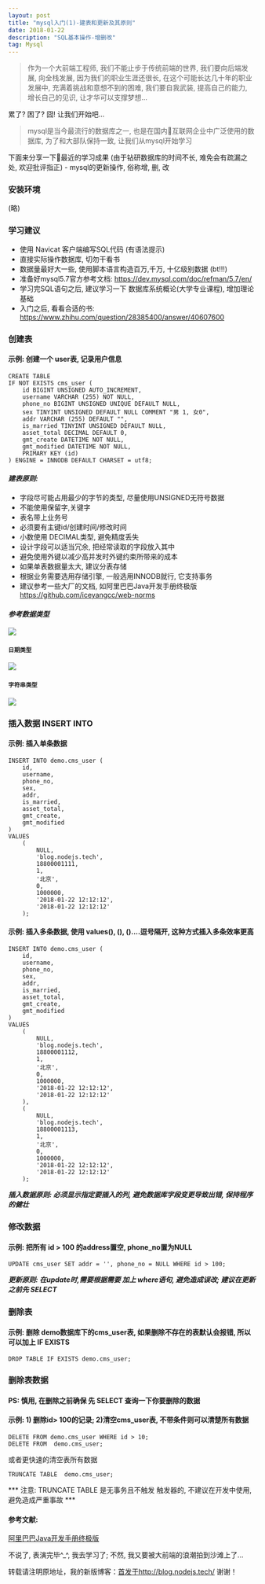 ```yaml
---
layout: post
title: "mysql入门(1)-建表和更新及其原则"
date: 2018-01-22 
description: "SQL基本操作-增删改"
tag: Mysql 
---   
```


> 作为一个大前端工程师, 我们不能止步于传统前端的世界, 我们要向后端发展, 向全栈发展, 因为我们的职业生涯还很长, 在这个可能长达几十年的职业发展中, 充满着挑战和意想不到的困难, 我们要自我武装, 提高自己的能力, 增长自己的见识, 让才华可以支撑梦想...

累了? 困了? 囧!  让我们开始吧...

> mysql是当今最流行的数据库之一, 也是在国内互联网企业中广泛使用的数据库, 为了和大部队保持一致, 让我们从mysql开始学习  

下面来分享一下最近的学习成果 (由于钻研数据库的时间不长, 难免会有疏漏之处, 欢迎批评指正) - mysql的更新操作, 俗称增, 删, 改

### 安装环境
 (略)

### 学习建议
* 使用 Navicat 客户端编写SQL代码 (有语法提示)
* 直接实际操作数据库, 切勿干看书 
* 数据量最好大一些, 使用脚本语言构造百万,千万, 十亿级别数据 (bt!!!)
* 准备好mysql5.7官方参考文档: https://dev.mysql.com/doc/refman/5.7/en/
* 学习完SQL语句之后, 建议学习一下 数据库系统概论(大学专业课程), 增加理论基础
* 入门之后, 看看合适的书: https://www.zhihu.com/question/28385400/answer/40607600

### 创建表
#### 示例: 创建一个 user表, 记录用户信息

```
CREATE TABLE
IF NOT EXISTS cms_user (
    id BIGINT UNSIGNED AUTO_INCREMENT,
    username VARCHAR (255) NOT NULL,
    phone_no BIGINT UNSIGNED UNIQUE DEFAULT NULL,
    sex TINYINT UNSIGNED DEFAULT NULL COMMENT "男 1, 女0",
    addr VARCHAR (255) DEFAULT "",
    is_married TINYINT UNSIGNED DEFAULT NULL,
    asset_total DECIMAL DEFAULT 0,
    gmt_create DATETIME NOT NULL,
    gmt_modified DATETIME NOT NULL,
    PRIMARY KEY (id)
) ENGINE = INNODB DEFAULT CHARSET = utf8;
```
#### ***建表原则:***
* 字段尽可能占用最少的字节的类型, 尽量使用UNSIGNED无符号数据
* 不能使用保留字,关键字
* 表名带上业务号
* 必须要有主键id/创建时间/修改时间
* 小数使用 DECIMAL类型, 避免精度丢失
* 设计字段可以适当冗余, 把经常读取的字段放入其中
* 避免使用外键以减少高并发时外键约束所带来的成本
* 如果单表数据量太大, 建议分表存储
* 根据业务需要选用存储引擎, 一般选用INNODB就行, 它支持事务
* 建议参考一些大厂的文档, 如阿里巴巴Java开发手册终极版 https://github.com/iceyangcc/web-norms


#### ***参考数据类型***
![](/images/mysql/mysql-datatype.png)
#### `日期类型`
![](/images/mysql/mysql-datetype.png)
#### `字符串类型`
![](/images/mysql/mysql-chartype.png)

### 插入数据 INSERT INTO
#### 示例: 插入单条数据

```text
INSERT INTO demo.cms_user (
    id,
    username,
    phone_no,
    sex,
    addr,
    is_married,
    asset_total,
    gmt_create,
    gmt_modified
)
VALUES
    (
        NULL,
        'blog.nodejs.tech',
        18800001111,
        1,
        '北京',
        0,
        1000000,
        '2018-01-22 12:12:12',
        '2018-01-22 12:12:12'
    );
```
#### 示例: 插入多条数据, 使用 values(), (), ()....逗号隔开, 这种方式插入多条效率更高

```text
INSERT INTO demo.cms_user (
    id,
    username,
    phone_no,
    sex,
    addr,
    is_married,
    asset_total,
    gmt_create,
    gmt_modified
)
VALUES
    (
        NULL,
        'blog.nodejs.tech',
        18800001112,
        1,
        '北京',
        0,
        1000000,
        '2018-01-22 12:12:12',
        '2018-01-22 12:12:12'
    ),
    (
        NULL,
        'blog.nodejs.tech',
        18800001113,
        1,
        '北京',
        0,
        1000000,
        '2018-01-22 12:12:12',
        '2018-01-22 12:12:12'
    );
```
***插入数据原则: 必须显示指定要插入的列, 避免数据库字段变更导致出错, 保持程序的健壮***

### 修改数据
#### 示例: 把所有 id > 100 的address置空, phone_no置为NULL
```
UPDATE cms_user SET addr = '', phone_no = NULL WHERE id > 100;
```

***更新原则: 在update时,需要根据需要 加上 where语句, 避免造成误改; 建议在更新之前先 SELECT***

### 删除表
#### 示例: 删除 demo数据库下的cms_user表,  如果删除不存在的表默认会报错, 所以可以加上 IF EXISTS
```
DROP TABLE IF EXISTS demo.cms_user;
```
### 删除表数据
#### PS: 慎用, 在删除之前确保 先 SELECT 查询一下你要删除的数据
#### 示例: 1) 删除id> 100的记录;  2)清空cms_user表, 不带条件则可以清楚所有数据

```text
DELETE FROM demo.cms_user WHERE id > 10;
DELETE FROM  demo.cms_user;
```
或者更快速的清空表所有数据
```
TRUNCATE TABLE  demo.cms_user;
```
*** 注意: TRUNCATE TABLE  是无事务且不触发 触发器的, 不建议在开发中使用, 避免造成严重事故 ***





#### 参考文献:
[阿里巴巴Java开发手册终极版](https://github.com/iceyangcc/web-norms)






不说了, 表演完毕^_^, 我去学习了;  不然, 我又要被大前端的浪潮拍到沙滩上了...


转载请注明原地址，我的新版博客：[首发于http://blog.nodejs.tech/](http://iceyangcc.github.io) 谢谢！
